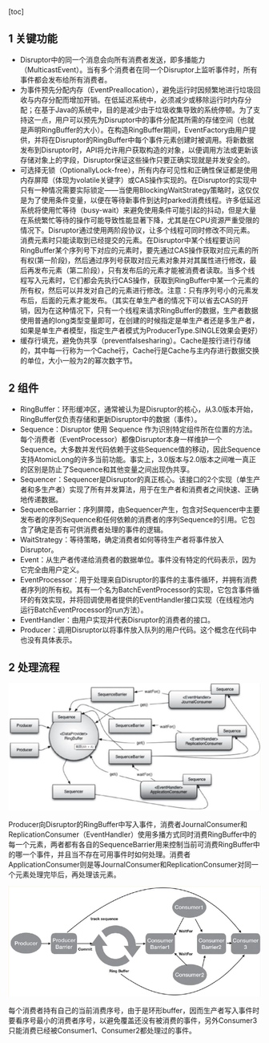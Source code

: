[toc]

## 1 关键功能

- Disruptor中的同一个消息会向所有消费者发送，即多播能力（MulticastEvent）。当有多个消费者在同一个Disruptor上监听事件时，所有事件都会发布给所有消费者。
- 为事件预先分配内存（EventPreallocation），避免运行时因频繁地进行垃圾回收与内存分配而增加开销。在低延迟系统中，必须减少或移除运行时内存分配；在基于Java的系统中，目的是减少由于垃圾收集导致的系统停顿。为了支持这一点，用户可以预先为Disruptor中的事件分配其所需的存储空间（也就是声明RingBuffer的大小）。在构造RingBuffer期间，EventFactory由用户提供，并将在Disruptor的RingBuffer中每个事件元素创建时被调用。将新数据发布到Disruptor时，API将允许用户获取构造的对象，以便调用方法或更新该存储对象上的字段，Disruptor保证这些操作只要正确实现就是并发安全的。
- 可选择无锁（OptionallyLock-free），所有内存可见性和正确性保证都是使用内存屏障（体现为volatile关键字）或CAS操作实现的。在Disruptor的实现中只有一种情况需要实际锁定——当使用BlockingWaitStrategy策略时，这仅仅是为了使用条件变量，以便在等待新事件到达时parked消费线程。许多低延迟系统将使用忙等待（busy-wait）来避免使用条件可能引起的抖动，但是大量在系统繁忙等待的操作可能导致性能显著下降，尤其是在CPU资源严重受限的情况下。Disruptor通过使用两阶段协议，让多个线程可同时修改不同元素。消费元素时只能读取到已经提交的元素。在Disruptor中某个线程要访问RingBuffer某个序列号下对应的元素时，要先通过CAS操作获取对应元素的所有权(第一阶段)，然后通过序列号获取对应元素对象并对其属性进行修改，最后再发布元素（第二阶段），只有发布后的元素才能被消费者读取。当多个线程写入元素时，它们都会先执行CAS操作，获取到RingBuffer中某一个元素的所有权，然后可以并发对自己的元素进行修改。注意：只有序列号小的元素发布后，后面的元素才能发布。（其实在单生产者的情况下可以省去CAS的开销，因为在这种情况下，只有一个线程来请求RingBuffer的数据，生产者数据使用普通的long类型变量即可，在创建的时候指定是单生产者还是多生产者，如果是单生产者模型，指定生产者模式为ProducerType.SINGLE效果会更好）
- 缓存行填充，避免伪共享（preventfalsesharing）。Cache是按行进行存储的，其中每一行称为一个Cache行，Cache行是Cache与主内存进行数据交换的单位，大小一般为2的幂次数字节。

## 2 组件

- RingBuffer：环形缓冲区，通常被认为是Disruptor的核心，从3.0版本开始，RingBuffer仅负责存储和更新Disruptor中的数据（事件）。
- Sequence：Disruptor 使用 Sequence 作为识别特定组件所在位置的方法。每个消费者（EventProcessor）都像Disruptor本身一样维护一个Sequence。大多数并发代码依赖于这些Sequence值的移动，因此Sequence支持AtomicLong的许多当前功能。事实上，3.0版本与2.0版本之间唯一真正的区别是防止了Sequence和其他变量之间出现伪共享。
- Sequencer：Sequencer是Disruptor的真正核心。该接口的2个实现（单生产者和多生产者）实现了所有并发算法，用于在生产者和消费者之间快速、正确地传递数据。
- SequenceBarrier：序列屏障，由Sequencer产生，包含对Sequencer中主要发布者的序列Sequence和任何依赖的消费者的序列Sequence的引用。它包含了确定是否有可供消费者处理的事件的逻辑。
- WaitStrategy：等待策略，确定消费者如何等待生产者将事件放入Disruptor。
- Event：从生产者传递给消费者的数据单位。事件没有特定的代码表示，因为它完全由用户定义。
- EventProcessor：用于处理来自Disruptor的事件的主事件循环，并拥有消费者序列的所有权。其有一个名为BatchEventProcessor的实现，它包含事件循环的有效实现，并将回调使用者提供的EventHandler接口实现（在线程池内运行BatchEventProcessor的run方法）。
- EventHandler：由用户实现并代表Disruptor的消费者的接口。
- Producer：调用Disruptor以将事件放入队列的用户代码。这个概念在代码中也没有具体表示。

## 2 处理流程

![](images/流程图.png)

Producer向Disruptor的RingBuffer中写入事件，消费者JournalConsumer和ReplicationConsumer（EventHandler）使用多播方式同时消费RingBuffer中的每一个元素，两者都有各自的SequenceBarrier用来控制当前可消费RingBuffer中的哪一个事件，并且当不存在可用事件时如何处理。消费者ApplicationConsumer则是等JournalConsumer和ReplicationConsumer对同一个元素处理完毕后，再处理该元素。

![](images/流程图(1).png)

每个消费者持有自己的当前消费序号，由于是环形buffer，因而生产者写入事件时要看序号最小的消费者序号，以避免覆盖还没有被消费的事件，另外Consumer3只能消费已经被Consumer1、Consumer2都处理过的事件。